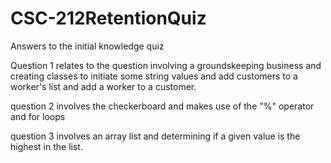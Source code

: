 # CSC-212RetentionQuiz
Answers to the initial knowledge quiz

Question 1 relates to the question involving a groundskeeping business and creating classes to initiate some string values and add customers to a worker's list and add a worker to a customer.

question 2 involves the checkerboard and makes use of the "%" operator and for loops

question 3 involves an array list and determining if a given value is the highest in the list.
